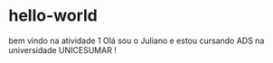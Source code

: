 # hello-world
bem vindo na atividade 1 
Olá sou o Juliano e estou cursando ADS na universidade UNICESUMAR !
